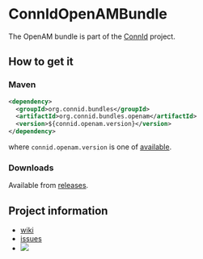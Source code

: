 ConnIdOpenAMBundle
==============

The OpenAM bundle is part of the [ConnId](http://connid.tirasa.net) project.

## How to get it

### Maven

```XML
<dependency>
  <groupId>org.connid.bundles</groupId>
  <artifactId>org.connid.bundles.openam</artifactId>
  <version>${connid.openam.version}</version>
</dependency>
```

where `connid.openam.version` is one of [available](http://repo1.maven.org/maven2/org/connid/bundles/org.connid.bundles.openam/).

### Downloads

Available from [releases](https://github.com/Tirasa/ConnIdOpenAMBundle/releases).

## Project information

 * [wiki](https://connid.atlassian.net/wiki/display/BASE/OpenAM)
 * [issues](https://connid.atlassian.net/browse/OPENAM)
 * <a href="https://travis-ci.org/Tirasa/ConnIdOpenAMBundle"><img src="https://api.travis-ci.org/Tirasa/ConnIdOpenAMBundle.png"/></a>
